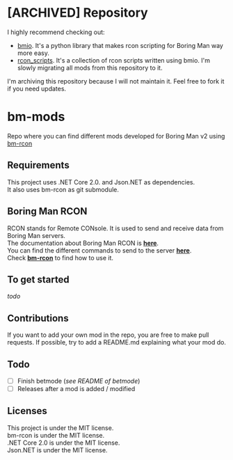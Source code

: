 # [ARCHIVED] Repository
I highly recommend checking out:
- [bmio](https://github.com/coyote963/bmio). It's a python library that makes rcon scripting for Boring Man way more easy.
- [rcon_scripts](https://github.com/Boring-Man-Tools/rcon_scripts). It's a collection of rcon scripts written using bmio. I'm slowly migrating all mods from this repository to it.

I'm archiving this repository because I will not maintain it. Feel free to fork it if you need updates.

# bm-mods
Repo where you can find different mods developed for Boring Man v2 using [bm-rcon](https://github.com/ShaigroRB/bm-rcon)

## Requirements
This project uses .NET Core 2.0. and Json.NET as dependencies.  
It also uses bm-rcon as git submodule.

## Boring Man RCON
RCON stands for Remote CONsole. It is used to send and receive data from Boring Man servers.  
The documentation about Boring Man RCON is **[here](https://github.com/Spasman/rcon_example)**.  
You can find the different commands to send to the server **[here](https://github.com/coyote963/bm-boilerplate#additional-server-commands-you-can-send-these-packets-via-rcon-besides-the-request-data-ones)**.  
Check **[bm-rcon](https://github.com/ShaigroRB/bm-rcon)** to find how to use it.

## To get started
*todo*

## Contributions
If you want to add your own mod in the repo, you are free to make pull requests. If possible, try to add a README.md explaining what your mod do.

## Todo
- [ ] Finish betmode (*see README of betmode*)
- [ ] Releases after a mod is added / modified

## Licenses
This project is under the MIT license.  
bm-rcon is under the MIT license.  
.NET Core 2.0 is under the MIT license.  
Json.NET is under the MIT license.
